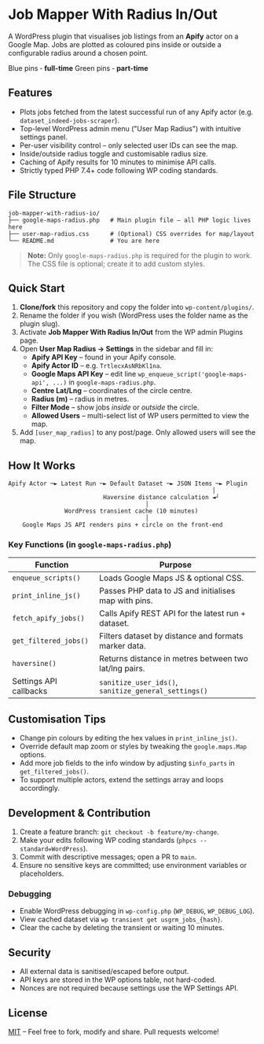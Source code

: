 # Job Mapper With Radius In/Out

A WordPress plugin that visualises job listings from an **Apify** actor on a Google Map. Jobs are plotted as coloured pins inside or outside a configurable radius around a chosen point.

Blue pins  ‑ **full-time**
Green pins ‑ **part-time**

## Features

* Plots jobs fetched from the latest successful run of any Apify actor (e.g. `dataset_indeed-jobs-scraper`).
* Top-level WordPress admin menu ("User Map Radius") with intuitive settings panel.
* Per-user visibility control – only selected user IDs can see the map.
* Inside/outside radius toggle and customisable radius size.
* Caching of Apify results for 10 minutes to minimise API calls.
* Strictly typed PHP 7.4+ code following WP coding standards.

## File Structure

```
job-mapper-with-radius-io/
├── google-maps-radius.php   # Main plugin file – all PHP logic lives here
├── user-map-radius.css      # (Optional) CSS overrides for map/layout
└── README.md                # You are here
```

> **Note:** Only `google-maps-radius.php` is required for the plugin to work. The CSS file is optional; create it to add custom styles.

## Quick Start

1. **Clone/fork** this repository and copy the folder into `wp-content/plugins/`.
2. Rename the folder if you wish (WordPress uses the folder name as the plugin slug).
3. Activate **Job Mapper With Radius In/Out** from the WP admin Plugins page.
4. Open **User Map Radius → Settings** in the sidebar and fill in:
   * **Apify API Key** – found in your Apify console.
   * **Apify Actor ID** – e.g. `TrtlecxAsNRbKl1na`.
   * **Google Maps API Key** – edit line `wp_enqueue_script('google-maps-api', ...)` in `google-maps-radius.php`.
   * **Centre Lat/Lng** – coordinates of the circle centre.
   * **Radius (m)** – radius in metres.
   * **Filter Mode** – show jobs *inside* or *outside* the circle.
   * **Allowed Users** – multi-select list of WP users permitted to view the map.
5. Add `[user_map_radius]` to any post/page. Only allowed users will see the map.

## How It Works

```
Apify Actor ─► Latest Run ─► Default Dataset ─► JSON Items ─► Plugin
                                                          │
                           Haversine distance calculation ◄┘
                                       │
                WordPress transient cache (10 minutes)
                                       │
    Google Maps JS API renders pins + circle on the front-end
```

### Key Functions (in `google-maps-radius.php`)

| Function | Purpose |
|----------|---------|
| `enqueue_scripts()` | Loads Google Maps JS & optional CSS. |
| `print_inline_js()` | Passes PHP data to JS and initialises map with pins. |
| `fetch_apify_jobs()` | Calls Apify REST API for the latest run + dataset. |
| `get_filtered_jobs()` | Filters dataset by distance and formats marker data. |
| `haversine()` | Returns distance in metres between two lat/lng pairs. |
| Settings API callbacks | `sanitize_user_ids()`, `sanitize_general_settings()` |

## Customisation Tips

* Change pin colours by editing the hex values in `print_inline_js()`.
* Override default map zoom or styles by tweaking the `google.maps.Map` options.
* Add more job fields to the info window by adjusting `$info_parts` in `get_filtered_jobs()`.
* To support multiple actors, extend the settings array and loops accordingly.

## Development & Contribution

1. Create a feature branch: `git checkout -b feature/my-change`.
2. Make your edits following WP coding standards (`phpcs --standard=WordPress`).
3. Commit with descriptive messages; open a PR to `main`.
4. Ensure no sensitive keys are committed; use environment variables or placeholders.

### Debugging

* Enable WordPress debugging in `wp-config.php` (`WP_DEBUG`, `WP_DEBUG_LOG`).
* View cached dataset via `wp transient get usgrm_jobs_{hash}`.
* Clear the cache by deleting the transient or waiting 10 minutes.

## Security

* All external data is sanitised/escaped before output.
* API keys are stored in the WP options table, not hard-coded.
* Nonces are not required because settings use the WP Settings API.

## License

[MIT](LICENSE) – Feel free to fork, modify and share. Pull requests welcome!
